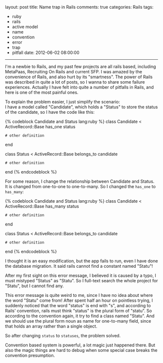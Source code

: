 layout: post
title: Name trap in Rails
comments: true
categories: Rails
tags:
  - ruby
  - rails
  - active model
  - name
  - convention
  - error
  - trap
  - pitfall
date: 2012-06-02 08:00:00
---
I'm a newbie to Rails, and my past few projects are all rails based, including MetaPaas, Recruiting On Rails and current SFP.
I was amazed by the convenience of Rails, and also hurt by its "smartness".
The power of Rails was described in quite a lot of posts, so I wanna to share some failure experiences.
Actually I have felt into quite a number of pitfalls in Rails, and here is one of the most painful ones.

To explain the problem easier, I just simplify the scenario:  
I have a model called "Candidate", which holds a "Status" to store the status of the candidate, so I have the code like this:

{% codeblock Candidate and Status lang:ruby %}
class Candidate < ActiveRecord::Base
	has_one status
	
	# other definition
end

class Status < ActiveRecord::Base 
	belongs_to candidate

	# other definition
end
{% endcodeblock %}

For some reason, I change the relationship between Candidate and Status. It is changed from one-to-one to one-to-many.
So I changed the `has_one` to `has_many`:

{% codeblock Candidate and Status lang:ruby %}
class Candidate < ActiveRecord::Base
	has_many status
	
	# other definition
end

class Status < ActiveRecord::Base 
	belongs_to candidate

	# other definition
end
{% endcodeblock %}

I thought it is an easy modification, but the app fails to run, even I have done the database migration.
It said rails cannot find a constant named "Statu"! 

After my first sight on this error message, I believed it is caused by a typo, I must mistyped "Status" as "Statu". 
So I full-text search the whole project for "Statu", but I cannot find any.

This error message is quite weird to me, since I have no idea about where the word "Statu" come from!
After spent half an hour on pointless trying, I suddenly noticed that the word "status" is end with "s", and according to Rails' convention, rails must think "status" is the plural form of "statu". So according to the convention again, it try to find a class named "Statu".
And we should use the plural form noun as name for one-to-many field, since that holds an array rather than a single object.

So after changing `status` to `statuses`, the problem solved. 

Convention based system is powerful, a lot magic just happened there. But also the magic things are hard to debug when some special case breaks the convention presumption.
